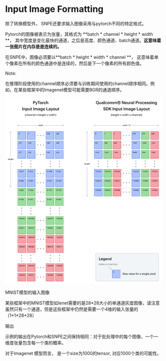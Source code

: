 # Input Image Formatting

除了转换模型外， SNPE还要求输入图像采用与pytorch不同的特定格式。

Pytorch的图像被表示为张量，其格式为 **batch \* channel \* height \* width **， 其中宽度是变化最快的通道，之后是高度、颜色通道、batch通道。**这意味着一张图片在内存是是连续的。**

在SNPE中，图像必须要以**batch \* height \* width \* channel **， 这意味着单个像素在所有的颜色通道中是连续的，然后是下一个像素的所有颜色值。

Note:

在推理阶段使用的channel顺序必须要与训练期间使用的channel顺序相同。例如，在某些框架中的Imagenet模型可能需要BGR的通道顺序。

![image_input.png](images/image_input.png)

MNIST模型的输入图像

某些框架中的MNIST模型如lenet需要的是28*28大小的单通道灰度图像，请注意虽然只有一个通道，但是这些框架中仍然是需要一个4维的输入张量的（1\*1\*28\*28）

输出

示例的输出在Pytorch和SNPE之间保持相同：对于批处理中的每个图像，一个一维度张量包含每一个类的概率。

对于Imagenet 模型而言， 是一个size为1000的tensor, 对应1000个类的可能性。



